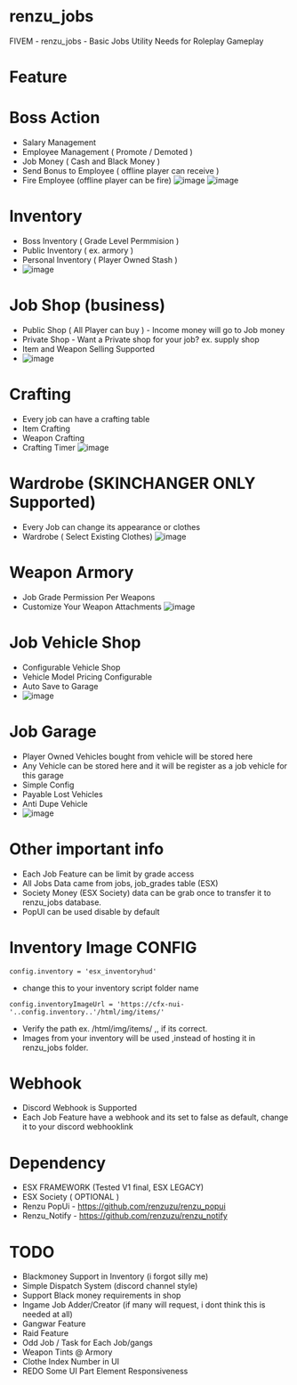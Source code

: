 # renzu_jobs
FIVEM - renzu_jobs - Basic Jobs Utility Needs for Roleplay Gameplay

# Feature 

# Boss Action 
- Salary Management
- Employee Management ( Promote / Demoted )
- Job Money ( Cash and Black Money )
- Send Bonus to Employee ( offline player can receive )
- Fire Employee (offline player can be fire)
![image](https://user-images.githubusercontent.com/82306584/132060622-8f41c603-2b9d-4a6f-ad5d-7d639a5ac782.png)
![image](https://user-images.githubusercontent.com/82306584/132060719-b933cbc1-9c67-4a23-98a0-1445054f16f5.png)

# Inventory
- Boss Inventory ( Grade Level Permmision )
- Public Inventory ( ex. armory )
- Personal Inventory ( Player Owned Stash )
- ![image](https://user-images.githubusercontent.com/82306584/132060788-64ec33a3-ff29-4938-8c32-25329d3766ac.png)

# Job Shop (business)
- Public Shop ( All Player can buy ) - Income money will go to Job money
- Private Shop - Want a Private shop for your job? ex. supply shop
- Item and Weapon Selling Supported
- ![image](https://user-images.githubusercontent.com/82306584/132060865-575fe3f0-336a-40f7-8b99-43388c2bf4a0.png)

# Crafting
- Every job can have a crafting table
- Item Crafting
- Weapon Crafting
- Crafting Timer
![image](https://user-images.githubusercontent.com/82306584/132060924-dd9704ca-80bd-418a-998a-288214fbafa1.png)

# Wardrobe (SKINCHANGER ONLY Supported)
- Every Job can change its appearance or clothes
- Wardrobe ( Select Existing Clothes)
![image](https://user-images.githubusercontent.com/82306584/132060991-138904cc-996d-4c5d-a1d4-cf715f17d3fc.png)

# Weapon Armory
- Job Grade Permission Per Weapons
- Customize Your Weapon Attachments
![image](https://user-images.githubusercontent.com/82306584/132061073-d6fe848f-372b-4341-8dc4-ad4bcb99f306.png)

# Job Vehicle Shop
- Configurable Vehicle Shop
- Vehicle Model Pricing Configurable
- Auto Save to Garage
- ![image](https://user-images.githubusercontent.com/82306584/132061118-80db182c-ec66-4bd0-8b80-0ff23cedd155.png)

# Job Garage
- Player Owned Vehicles bought from vehicle will be stored here
- Any Vehicle can be stored here and it will be register as a job vehicle for this garage
- Simple Config
- Payable Lost Vehicles
- Anti Dupe Vehicle
- ![image](https://user-images.githubusercontent.com/82306584/132061138-ff70d23d-badb-48cf-841d-5830bff62961.png)


# Other important info
- Each Job Feature can be limit by grade access
- All Jobs Data came from jobs, job_grades table (ESX)
- Society Money (ESX Society) data can be grab once to transfer it to renzu_jobs database.
- PopUI can be used disable by default

# Inventory Image CONFIG
```
config.inventory = 'esx_inventoryhud'
```
- change this to your inventory script folder name
```
config.inventoryImageUrl = 'https://cfx-nui-'..config.inventory..'/html/img/items/'
```
- Verify the path ex. /html/img/items/ ,, if its correct.
- Images from your inventory will be used ,instead of hosting it in renzu_jobs folder.

# Webhook
- Discord Webhook is Supported
- Each Job Feature have a webhook and its set to false as default, change it to your discord webhooklink

# Dependency
- ESX FRAMEWORK (Tested V1 final, ESX LEGACY)
- ESX Society ( OPTIONAL )
- Renzu PopUi - https://github.com/renzuzu/renzu_popui
- Renzu_Notify - https://github.com/renzuzu/renzu_notify

# TODO
- Blackmoney Support in Inventory (i forgot silly me)
- Simple Dispatch System (discord channel style)
- Support Black money requirements in shop
- Ingame Job Adder/Creator (if many will request, i dont think this is needed at all)
- Gangwar Feature
- Raid Feature
- Odd Job / Task for Each Job/gangs
- Weapon Tints @ Armory
- Clothe Index Number in UI
- REDO Some UI Part Element Responsiveness
